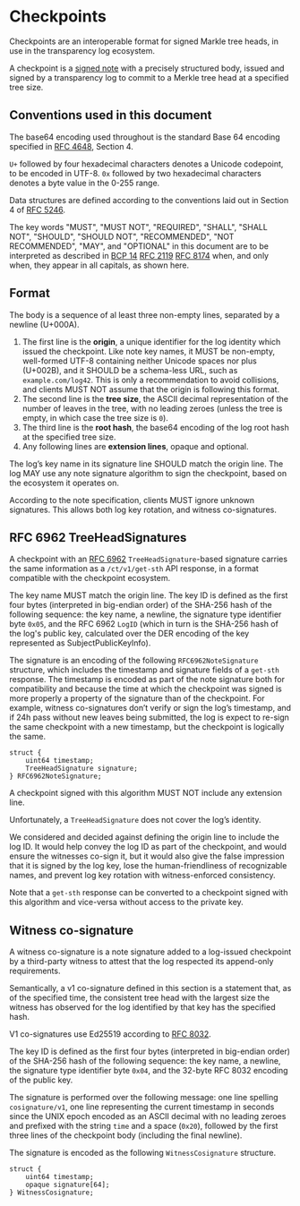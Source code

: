 # Checkpoints

Checkpoints are an interoperable format for signed Markle tree heads, in use in the transparency log ecosystem.

A checkpoint is a [signed note](https://c2sp.org/note) with a precisely structured body, issued and signed by a transparency log to commit to a Merkle tree head at a specified tree size.

## Conventions used in this document

The base64 encoding used throughout is the standard Base 64 encoding specified
in [RFC 4648][], Section 4.

`U+` followed by four hexadecimal characters denotes a Unicode codepoint, to be encoded in UTF-8. `0x` followed by two hexadecimal characters denotes
a byte value in the 0-255 range.

Data structures are defined according to the conventions laid out in Section 4 of [RFC 5246][].

The key words "MUST", "MUST NOT", "REQUIRED", "SHALL", "SHALL NOT", "SHOULD", "SHOULD NOT", "RECOMMENDED", "NOT RECOMMENDED", "MAY", and "OPTIONAL" in this document are to be interpreted as described in [BCP 14][] [RFC 2119][] [RFC 8174][] when, and only when, they appear in all capitals, as shown here.

[RFC 4648]: https://www.rfc-editor.org/rfc/rfc4648.html
[BCP 14]: https://www.rfc-editor.org/info/bcp14
[RFC 2119]: https://www.rfc-editor.org/rfc/rfc2119.html
[RFC 8174]: https://www.rfc-editor.org/rfc/rfc8174.html
[RFC 5246]: https://www.rfc-editor.org/rfc/rfc5246.html
[RFC 6962]: https://www.rfc-editor.org/rfc/rfc6962.html
[RFC 8032]: https://www.rfc-editor.org/rfc/rfc8032.html

## Format

The body is a sequence of al least three non-empty lines, separated by a newline (U+000A).

1. The first line is the **origin**, a unique identifier for the log identity which issued the checkpoint. Like note key names, it MUST be non-empty, well-formed UTF-8 containing neither Unicode spaces nor plus (U+002B), and it SHOULD be a schema-less URL, such as `example.com/log42`. This is only a recommendation to avoid collisions, and clients MUST NOT assume that the origin is following this format.
2. The second line is the **tree size**, the ASCII decimal representation of the number of leaves in the tree, with no leading zeroes (unless the tree is empty, in which case the tree size is `0`).
3. The third line is the **root hash**, the base64 encoding of the log root hash at the specified tree size.
4. Any following lines are **extension lines**, opaque and optional.

The log’s key name in its signature line SHOULD match the origin line. The log MAY use any note signature algorithm to sign the checkpoint, based on the ecosystem it operates on.

According to the note specification, clients MUST ignore unknown signatures. This allows both log key rotation, and witness co-signatures.

## RFC 6962 TreeHeadSignatures

A checkpoint with an [RFC 6962][] `TreeHeadSignature`-based signature carries the same information as a `/ct/v1/get-sth` API response, in a format compatible with the checkpoint ecosystem.

The key name MUST match the origin line. The key ID is defined as the first four bytes (interpreted in big-endian order) of the SHA-256 hash of the following sequence: the key name, a newline, the signature type identifier byte `0x05`, and the RFC 6962 `LogID` (which in turn is the SHA-256 hash of the log's public key, calculated over the DER encoding of the key represented as SubjectPublicKeyInfo).

The signature is an encoding of the following `RFC6962NoteSignature` structure, which includes the timestamp and signature fields of a `get-sth` response. The timestamp is encoded as part of the note signature both for compatibility and because the time at which the checkpoint was signed is more properly a property of the signature than of the checkpoint. For example, witness co-signatures don’t verify or sign the log’s timestamp, and if 24h pass without new leaves being submitted, the log is expect to re-sign the same checkpoint with a new timestamp, but the checkpoint is logically the same.

```
struct {
	uint64 timestamp;
	TreeHeadSignature signature;
} RFC6962NoteSignature;
```

A checkpoint signed with this algorithm MUST NOT include any extension line.

Unfortunately, a `TreeHeadSignature` does not cover the log’s identity.

We considered and decided against defining the origin line to include the log ID. It would help convey the log ID as part of the checkpoint, and would ensure the witnesses co-sign it, but it would also give the false impression that it is signed by the log key, lose the human-friendliness of recognizable names, and prevent log key rotation with witness-enforced consistency.

Note that a `get-sth` response can be converted to a checkpoint signed with this algorithm and vice-versa without access to the private key.

## Witness co-signature

A witness co-signature is a note signature added to a log-issued checkpoint by a third-party witness to attest that the log respected its append-only requirements.

Semantically, a v1 co-signature defined in this section is a statement that, as of the specified time, the consistent tree head with the largest size the witness has observed for the log identified by that key has the specified hash.

V1 co-signatures use Ed25519 according to [RFC 8032][].

The key ID is defined as the first four bytes (interpreted in big-endian order) of the SHA-256 hash of the following sequence: the key name, a newline, the signature type identifier byte `0x04`, and the 32-byte RFC 8032 encoding of the public key.

The signature is performed over the following message: one line spelling `cosignature/v1`, one line representing the current timestamp in seconds since the UNIX epoch encoded as an ASCII decimal with no leading zeroes and prefixed with the string `time` and a space (`0x20`), followed by the first three lines of the checkpoint body (including the final newline).

The signature is encoded as the following `WitnessCosignature` structure.

```
struct {
	uint64 timestamp;
	opaque signature[64];
} WitnessCosignature;
```
